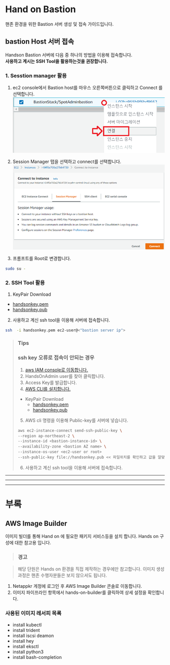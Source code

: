 # Hand on Bastion

핸존 환경을 위한 Bastion 서버 생성 및 접속 가이드입니다.

## bastion Host 서버 접속

Handson Bastion 서버에 다음 중 하나의 방법을 이용해 접속합니다.</br>
**사용하고 계시는 SSH Tool을 활용하는것을 권장합니다.**

### 1. Sesstion manager 활용

1. ec2 console에서 Bastion host를 마우스 오른쪽버튼으로 클릭하고 Connect 를 선택합니다. </br>
![Bastion_EC2_console_guide](./Images/Bastion_EC2_console_guide.png)

2. Session Manager 탭을 선택하고 connect를 선택합니다. </br>
![image](./Images/sessionmanager.png) </br>
3. 프롬프트를 Root로 변경합니다. </br>

```bash
sudo su -
```

### 2. SSH Tool 활용

1. KeyPair Download

- [handsonkey.pem](../keypair/handsonkey.pem)
- [handsonkey.pub](../keypair/handsonkey.pub)

2. 사용하고 계신 ssh tool을 이용해 서버에 접속합니다.

```bash
ssh  -i handsonkey.pem ec2-user@<"bastion server ip">
```

> ### Tips
> ### ssh key 오류로 접속이 안되는 경우
>
>  1. [aws IAM console로 이동합니다.](https://us-east-1.console.aws.amazon.com/iamv2/home#/users)
>  2. HandsOnAdmin user를 찾아 클릭합니다.
>  3. Access Key를 발급합니다.
>  4. [AWS CLI를 설치합니다.](https://docs.aws.amazon.com/ko_kr/cli/latest/userguide/getting-started-install.html)
>
> - KeyPair Download
>   - [handsonkey.pem](../keypair/handsonkey.pem)
>   - [handsonkey.pub](../keypair/handsonkey.pub)
>
>  5. AWS cli 명령을 이용해 Public-key를 서버에 넣습니다.
>
>    ```bash
>    aws ec2-instance-connect send-ssh-public-key \
>    --region ap-northeast-2 \
>    --instance-id <bastion-instance-id> \
>    --availability-zone <bastion AZ name> \
>    --instance-os-user <ec2-user or root>
>    --ssh-public-key file://handsonkey.pub << 파일위치를 확인하고 값을 알맞게 수정합니다.
>    ```
>
>  6. 사용하고 계신 ssh tool을 이용해 서버에 접속합니다.

---
---
---
# 부록
## AWS Image Builder  

이미지 빌더를 통해 Hand on 에 필요한 패키지 서비스등을 설치 합니다.
Hands on 구성에 대한 참고용 입니다.

> ### 경고

> 해당 단원은 Hands on 환경을 직접 제작하는 경우에만 참고합니다. 이미지 생성과정은 핸존 수행자분들은 보지 않으셔도 됩니다.

1. Netappkr 게정에 로그인 후 AWS Image Builder 콘솔로 이동합니다.
2. 이미지 파이프라인 항목에서 hands-on-builder를 클릭하여 상세 설정을 확인합니다.

### 사용된 이미지 레서피 목록

- install kubectl
- install trident
- install iscsi deamon
- install hey
- install eksctl
- install python3
- install bash-completion
